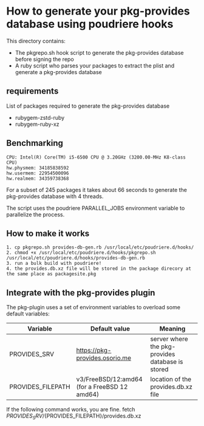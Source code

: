 
# How to generate your pkg-provides database using poudriere hooks

This directory contains:
 * The pkgrepo.sh hook script to generate the pkg-provides database before signing the repo
 * A ruby script who parses your packages to extract the plist and generate a pkg-provides database

## requirements

List of packages required to generate the pkg-provides database
 * rubygem-zstd-ruby
 * rubygem-ruby-xz

## Benchmarking

    CPU: Intel(R) Core(TM) i5-6500 CPU @ 3.20GHz (3200.00-MHz K8-class CPU)
    hw.physmem: 34185838592
    hw.usermem: 22954500096
    hw.realmem: 34359738368

For a subset of 245 packages it takes about 66 seconds to generate the pkg-provides database with 4 threads.

The script uses the poudriere PARALLEL_JOBS environment variable to parallelize the process.

## How to make it works

    1. cp pkgrepo.sh provides-db-gen.rb /usr/local/etc/poudriere.d/hooks/
    2. chmod +x /usr/local/etc/poudriere.d/hooks/pkgrepo.sh /usr/local/etc/poudriere.d/hooks/provides-db-gen.rb
    3. run a bulk build with poudriere!
    4. the provides.db.xz file will be stored in the package direcory at the same place as packagesite.pkg

## Integrate with the pkg-provides plugin

The pkg-plugin uses a set of environment variables to overload some default variables:

|Variable | Default value | Meaning |
|-------- | ------------- | ------- |
| PROVIDES_SRV      | https://pkg-provides.osorio.me | server where the pkg-provides database is stored |
| PROVIDES_FILEPATH | v3/FreeBSD/12:amd64 (for a FreeBSD 12 amd64) | location of the provides.db.xz file |


If the following command works, you are fine.
  fetch ${PROVIDES_SRV}/${PROVIDES_FILEPATH}/provides.db.xz
